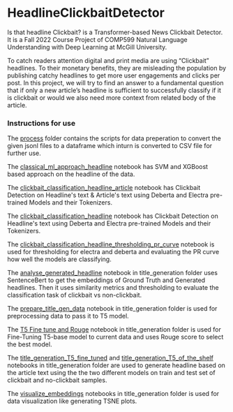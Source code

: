 # HeadlineClickbaitDetector

Is that headline Clickbait? is a Transformer-based News Clickbait Detector. It is a Fall 2022 Course Project of COMP599 Natural Language Understanding with Deep Learning at McGill University.
 
To catch readers attention digital and print media are using “Clickbait” headlines. To their monetary benefits, they are misleading the population by publishing catchy headlines to get more user engagements and clicks per post. In this project, we will try to find an answer to a fundamental question that if only a new article’s headline is sufficient to successfully classify if it is clickbait or would we also need more context from related body of the article.

### Instructions for use

The [process](code/process) folder contains the scripts for data preperation to convert the given jsonl files to a dataframe which inturn is converted to CSV file for further use.

The [classical_ml_approach_headline](code/classical_ml_approach_headline.ipynb) notebook has SVM and XGBoost based approach on the headline of the data.

The [clickbait_classification_headline_article](code/clickbait_classification_headline_article.ipynb) notebook has Clickbait Detection on Headline's text & Article's text using Deberta and Electra pre-trained Models and their Tokenizers.

The [clickbait_classification_headline](code/clickbait_classification_headline.ipynb) notebook has Clickbait Detection on Headline's text using Deberta and Electra pre-trained Models and their Tokenizers.

The [clickbait_classification_headline_thresholding_pr_curve](code/clickbait_classification_headline_thresholding_pr_curve.ipynb) notebook is used for thresholding for electra and deberta and evaluating the PR curve how well the models are classifying.

The [analyse_generated_headline](code/title_generation/analyse_generated_headline.ipynb) notebook in title_generation folder uses SentenceBert to get the embeddings of Ground Truth and Generated headlines. Then it uses similarity metrics and thresholding to evaluate the classification task of clickbait vs non-clickbait.

The [prepare_title_gen_data](code/title_generation/prepare_title_gen_data.ipynb) notebook in title_generation folder is used for preprocessing data to pass it to T5 model.

The [T5 Fine tune and Rouge](code/title_generation/T5%20Fine%20tune%20and%20Rouge.ipynb) notebook in title_generation folder is used for Fine-Tuning T5-base model to current data and uses Rouge score to select the best model.

The [title_generation_T5_fine_tuned](code/title_generation/title_generation_T5_fine_tuned.ipynb) and [title_generation_T5_of_the_shelf](code/title_generation/title_generation_T5_of_the_shelf.ipynb) notebooks in title_generation folder are used to generate headline based on the article text using the the two different models on train and test set of clickbait and no-clickbait samples.

The [visualize_embeddings](code/title_generation/visualize_embeddings.ipynb) notebooks in title_generation folder is used for data visualization like generating TSNE plots.